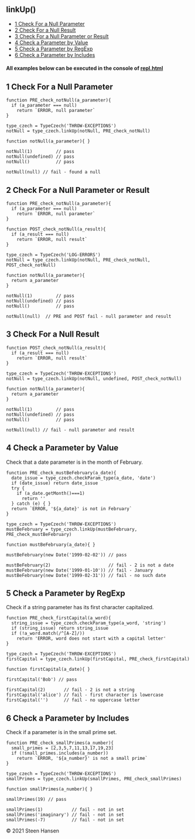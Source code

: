

## linkUp()
  -  [1 Check For a Null Parameter](#check-for-a-null-parameter) 
  -  [2 Check For a Null Result](#check-for-a-null-result) 
  -  [3 Check For a Null Parameter or Result](#check-for-a-null-parameter-or-result) 
  -  [4 Check a Parameter by Value](#check-a-parameter-by-value) 
  -  [5 Check a Parameter by RegExp](#check-a-parameter-by-regexp) 
  -  [6 Check a Parameter by Includes](#check-a-parameter-by-includes) 

#### All examples below can be executed in the console of [repl.html](../../test-collection/repl.html)

## 1 Check For a Null Parameter<a name="check-for-a-null-parameter"></a>

```
function PRE_check_notNull(a_parameter){
  if (a_parameter === null) 
    return `ERROR, null parameter`
}

type_czech = TypeCzech('THROW-EXCEPTIONS')
notNull = type_czech.linkUp(notNull, PRE_check_notNull) 

function notNull(a_parameter){ }

notNull(1)         // pass
notNull(undefined) // pass  
notNull()          // pass

notNull(null) // fail - found a null         
```


## 2 Check For a Null Parameter or Result<a name="check-for-a-null-result"></a>

```
function PRE_check_notNull(a_parameter){
  if (a_parameter === null) 
    return `ERROR, null parameter`
}

function POST_check_notNull(a_result){
  if (a_result === null) 
    return `ERROR, null result`
}

type_czech = TypeCzech('LOG-ERRORS')
notNull = type_czech.linkUp(notNull, PRE_check_notNull, POST_check_notNull) 

function notNull(a_parameter){
  return a_parameter
}

notNull(1)         // pass
notNull(undefined) // pass  
notNull()          // pass

notNull(null)  // PRE and POST fail - null parameter and result         
```

## 3 Check For a Null Result<a name="check-for-a-null-parameter-or-result"></a>

```
function POST_check_notNull(a_result){
  if (a_result === null) 
    return `ERROR, null result`
}

type_czech = TypeCzech('THROW-EXCEPTIONS')
notNull = type_czech.linkUp(notNull, undefined, POST_check_notNull) 

function notNull(a_parameter){
  return a_parameter
}

notNull(1)         // pass
notNull(undefined) // pass  
notNull()          // pass

notNull(null) // fail - null parameter and result  
```



## 4 Check a Parameter by Value<a name="check-a-parameter-by-value"></a>
Check that a date parameter is in the month of February.

```
function PRE_check_mustBeFebruary(a_date){
  date_issue = type_czech.checkParam_type(a_date, 'date') 
  if (date_issue) return date_issue
  try {
    if (a_date.getMonth()===1) 
      return ''
  } catch (e) { }
  return `ERROR, '${a_date}' is not in February`
}

type_czech = TypeCzech('THROW-EXCEPTIONS')
mustBeFebruary = type_czech.linkUp(mustBeFebruary, PRE_check_mustBeFebruary) 

function mustBeFebruary(a_date){ }

mustBeFebruary(new Date('1999-02-02')) // pass  

mustBeFebruary(2)                      // fail - 2 is not a date         
mustBeFebruary(new Date('1999-01-10')) // fail - January        
mustBeFebruary(new Date('1999-02-31')) // fail - no such date 
```

## 5 Check a Parameter by RegExp<a name="check-a-parameter-by-regexp"></a>
Check if a string parameter has its first character capitalized.
  
```
function PRE_check_firstCapital(a_word){
  string_issue = type_czech.checkParam_type(a_word, 'string')
  if (string_issue) return string_issue
  if (!a_word.match(/^[A-Z]/))
    return 'ERROR, word does not start with a capital letter'
}

type_czech = TypeCzech('THROW-EXCEPTIONS')
firstCapital = type_czech.linkUp(firstCapital, PRE_check_firstCapital) 

function firstCapital(a_date){ }

firstCapital('Bob') // pass  

firstCapital(2)       // fail - 2 is not a string
firstCapital('alice') // fail - first character is lowercase
firstCapital('')      // fail - no uppercase letter          
```

## 6 Check a Parameter by Includes<a name="check-a-parameter-by-includes"></a>
Check if a parameter is in the small prime set.
  
```
function PRE_check_smallPrimes(a_number){
  small_primes = [2,3,5,7,11,13,17,19,23]
  if (!small_primes.includes(a_number)) 
    return `ERROR, '${a_number}' is not a small prime`
}

type_czech = TypeCzech('THROW-EXCEPTIONS')
smallPrimes = type_czech.linkUp(smallPrimes, PRE_check_smallPrimes) 

function smallPrimes(a_number){ }

smallPrimes(19) // pass  

smallPrimes(1)           // fail - not in set
smallPrimes('imaginary') // fail - not in set
smallPrimes(-7)          // fail - not in set           
```








 
&copy; 2021 Steen Hansen